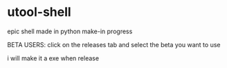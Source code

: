 # utool-shell
epic shell made in python
make-in progress



BETA USERS: click on the releases tab and select the beta you want to use



i will make it a exe when release


